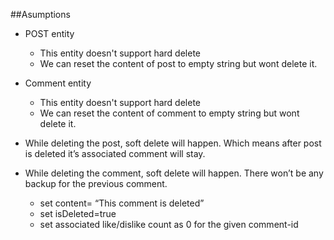 ##Asumptions
* POST entity
  * This entity doesn't support hard delete
  * We can reset the content of post to empty string but wont delete it.
  
* Comment entity
  * This entity doesn't support hard delete
  * We can reset the content of comment to empty string but wont delete it.
  
* While deleting the post, soft delete will happen. Which means after post is deleted it’s associated comment will stay.

* While deleting the comment, soft delete will happen. There won’t be any backup for the previous comment.
  * set content= “This comment is deleted”
  * set isDeleted=true
  * set associated like/dislike count as 0 for the given comment-id
